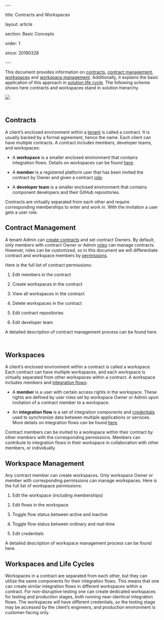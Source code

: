 \---

title: Contracts and Workspaces

layout: article

section: Basic Concepts

order: 1

since: 20190328

\---

This document provides information on [contracts](#contracts), [contract
management](#contract-management), [workspaces](#workspaces) and [workspace
management](#section). Additionally, it explains the basic application of this
approach in [solution life cycle](#workspaces-and-life-cycles). The following
scheme shows here contracts and workspaces stand in solution hierarchy.  
  


![](media/73655d79cfa16743bcf8248345ea618b.png)

<br>Contracts
-------------

A client’s enclosed environment within a
[tenant](https://docs.elastic.io/getting-started/tenant.html) is called a
contract. It is usually backed by a formal agreement, hence the name. Each
client can have multiple contracts. A contract includes members, developer
teams, and workspaces:

-   A **workspace** is a smaller enclosed environment that contains integration
    flows. Details on workspaces can be found [here](#workspaces).

-   A **member** is a registered platform user that has been invited the
    contract by Owner and given a contract
    [role](https://docs.elastic.io/guides/managing-user-roles-in-a-tenant.html).

-   A **developer team** is a smaller enclosed environment that contains
    component developers and their GitHub repositories.

Contracts are virtually separated from each other and require corresponding
memberships to enter and work in. With the invitation a user gets a user role.

Contract Management
-------------------

A tenant Admin can [create
contracts](https://api.elastic.io/docs/v2/#create-a-contract) and set contract
Owners. By default, only members with contract Owner or Admin
[roles](https://docs.elastic.io/guides/managing-user-roles-in-a-tenant.html) can
manage contracts. However, roles can be customized, so in this document we will
differentiate contract and workspace members by
[permissions](https://docs.elastic.io/guides/managing-user-roles-in-a-tenant.html#permissions-reference-table).

Here is the full list of contract permissions:

1.  Edit members in the contract

2.  Create workspaces in the contract

3.  View all workspaces in the contract

4.  Delete workspaces in the contract

5.  Edit contract repositories

6.  Edit developer team

A detailed description of contract management process can be found here.

<br>Workspaces
--------------

A client’s enclosed environment within a contract is called a workspace. Each
contract can have multiple workspaces, and each workspace is virtually separated
from other workspaces within a contract. A workspace includes members and
[integration flows](https://docs.elastic.io/getting-started/integration-flow):

-   A **member** is a user with certain access rights in the workspace. These
    rights are defined by user roles set by workspace Owner or Admin upon
    invitation of a contract member to a workspace.

-   An **integration flow** is a set of integration components and
    [credentials](https://docs.elastic.io/getting-started/credential.html) used
    to synchronize data between multiple applications or services. More details
    on integration flows can be found
    [here](https://docs.elastic.io/getting-started/integration-flow).

Contract members can be invited to a workspace within their contract by other
members with the corresponding permissions. Members can contribute to
integration flows in their workspace in collaboration with other members, or
individually.

Workspace Management
--------------------

Any contract member can create workspaces. Only workspace Owner or member with
corresponding permissions can manage workspaces. Here is the full list of
workspace permissions:

1.  Edit the workspace (including memberships)

2.  Edit flows in the workspace

3.  Toggle flow status between active and inactive

4.  Toggle flow status between ordinary and real-time

5.  Edit credentials

A detailed description of workspace management process can be found here.

Workspaces and Life Cycles
--------------------------

Workspaces in a contract are separated from each other, but they can utilize the
same components for their integration flows. This means that one can create
similar integration flows in different workspaces within a contract. For
non-disruptive testing one can create dedicated workspaces for testing and
production stages, both running near-identical integration flows. The workspaces
will have different credentials, so the testing stage may be accessed by the
client’s engineers, and production environment is customer-facing only.
